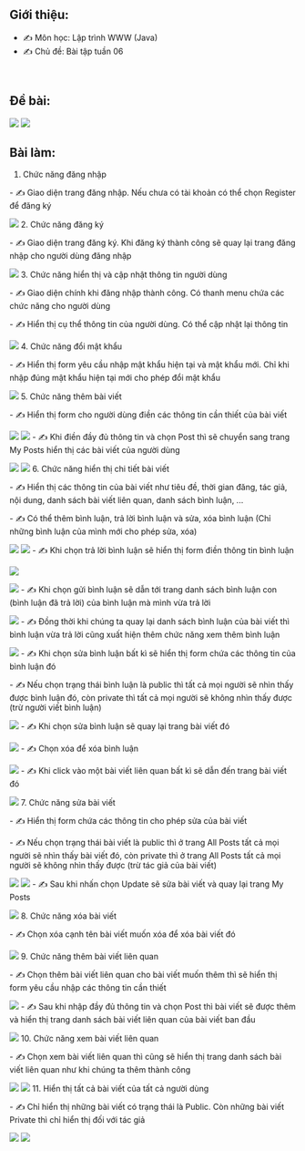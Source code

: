 ## Giới thiệu:
- ✍ Môn học: Lập trình WWW (Java)
- ✍ Chủ đề: Bài tập tuần 06
<br />

## Đề bài:
<img src="img/Screenshot 2023-11-19 094658.png"/>
<img src="img/Screenshot 2023-11-19 094737.png"/>
<br />

## Bài làm:
1. Chức năng đăng nhập
<p></p>
- ✍ Giao diện trang đăng nhập. Nếu chưa có tài khoản có thể chọn Register để đăng ký
<p></p>
<img src="img/Screenshot 2023-11-19 091425.png"/>
2. Chức năng đăng ký
<p></p>
- ✍ Giao diện trang đăng ký. Khi đăng ký thành công sẽ quay lại trang đăng nhập cho người dùng đăng nhập
<p></p>
<img src="img/Screenshot 2023-11-19 091655.png"/>
3. Chức năng hiển thị và cập nhật thông tin người dùng
<p></p>
- ✍ Giao diện chính khi đăng nhập thành công. Có thanh menu chứa các chức năng cho người dùng
<p></p>
- ✍ Hiển thị cụ thể thông tin của người dùng. Có thể cập nhật lại thông tin
<p></p>
<img src="img/Screenshot 2023-11-19 092055.png"/>
4. Chức năng đổi mật khẩu
<p></p>
- ✍ Hiển thị form yêu cầu nhập mật khẩu hiện tại và mật khẩu mới. Chỉ khi nhập đúng mật khẩu hiện tại mới cho phép đổi mật khẩu
<p></p>
<img src="img/Screenshot 2023-11-19 091945.png"/>
5. Chức năng thêm bài viết
<p></p>
- ✍ Hiển thị form cho người dùng điền các thông tin cần thiết của bài viết
<p></p>
<img src="img/Screenshot 2023-11-19 092153.png"/>
<img src="img/Screenshot 2023-11-19 092211.png"/>
- ✍ Khi điền đầy đủ thông tin và chọn Post thì sẽ chuyển sang trang My Posts hiển thị các bài viết của người dùng
<p></p>
<img src="img/Screenshot 2023-11-19 092508.png"/>
<img src="img/Screenshot 2023-11-19 092546.png"/>
6. Chức năng hiển thị chi tiết bài viết
<p></p>
- ✍ Hiển thị các thông tin của bài viết như tiêu đề, thời gian đăng, tác giả, nội dung, danh sách bài viết liên quan, danh sách bình luận, ...
<p></p>
- ✍ Có thể thêm bình luận, trả lời bình luận và sửa, xóa bình luận (Chỉ những bình luận của mình mới cho phép sửa, xóa)
<p></p>
<img src="img/Screenshot 2023-11-19 092625.png"/>
<img src="img/Screenshot 2023-11-19 092647.png"/>
- ✍ Khi chọn trả lời bình luận sẽ hiển thị form điền thông tin bình luận
<p></p>
<img src="img/Screenshot 2023-11-19 092752.png"/>
<p></p>
<img src="img/Screenshot 2023-11-19 092839.png"/>
- ✍ Khi chọn gửi bình luận sẽ dẫn tới trang danh sách bình luận con (bình luận đã trả lời) của bình luận mà mình vừa trả lời
<p></p>
<img src="img/Screenshot 2023-11-19 092859.png"/>
- ✍ Đồng thời khi chúng ta quay lại danh sách bình luận của bài viết thì bình luận vừa trả lời cũng xuất hiện thêm chức năng xem thêm bình luận
<p></p>
<img src="img/Screenshot 2023-11-19 092921.png"/>
- ✍ Khi chọn sửa bình luận bất kì sẽ hiển thị form chứa các thông tin của bình luận đó
<p></p>
- ✍ Nếu chọn trạng thái bình luận là public thì tất cả mọi người sẽ nhìn thấy được bình luận đó, còn private thì tất cả mọi người sẽ không nhìn thấy được (trừ người viết bình luận)
<p></p>
<img src="img/Screenshot 2023-11-19 093003.png"/>
- ✍ Khi chọn sửa bình luận sẽ quay lại trang bài viết đó
<p></p>
<img src="img/Screenshot 2023-11-19 093133.png"/>
- ✍ Chọn xóa để xóa bình luận
<p></p>
<img src="img/Screenshot 2023-11-19 093221.png"/>
- ✍ Khi click vào một bài viết liên quan bất kì sẽ dẫn đến trang bài viết đó
<p></p>
<img src="img/Screenshot 2023-11-19 093309.png"/>
7. Chức năng sửa bài viết
<p></p>
- ✍ Hiển thị form chứa các thông tin cho phép sửa của bài viết 
<p></p>
- ✍ Nếu chọn trạng thái bài viết là public thì ở trang All Posts tất cả mọi người sẽ nhìn thấy bài viết đó, còn private thì ở trang All Posts tất cả mọi người sẽ không nhìn thấy được (trừ tác giả của bài viết)
<p></p>
<img src="img/Screenshot 2023-11-19 093548.png"/>
<img src="img/Screenshot 2023-11-19 093605.png"/>
- ✍ Sau khi nhấn chọn Update sẽ sửa bài viết và quay lại trang My Posts
<p></p>
<img src="img/Screenshot 2023-11-19 093645.png"/>
8. Chức năng xóa bài viết
<p></p>
- ✍ Chọn xóa cạnh tên bài viết muốn xóa để xóa bài viết đó
<p></p>
<img src="img/Screenshot 2023-11-19 093645.png"/>
9. Chức năng thêm bài viết liên quan
<p></p>
- ✍ Chọn thêm bài viết liên quan cho bài viết muốn thêm thì sẽ hiển thị form yêu cầu nhập các thông tin cần thiết
<p></p>
<img src="img/Screenshot 2023-11-19 093710.png"/>
- ✍ Sau khi nhập đầy đủ thông tin và chọn Post thì bài viết sẽ được thêm và hiển thị trang danh sách bài viết liên quan của bài viết ban đầu
<p></p>
<img src="img/Screenshot 2023-11-19 094016.png"/>
10. Chức năng xem bài viết liên quan
<p></p>
- ✍ Chọn xem bài viết liên quan thì cũng sẽ hiển thị trang danh sách bài viết liên quan như khi chúng ta thêm thành công
<p></p>
<img src="img/Screenshot 2023-11-19 093645.png"/>
<img src="img/Screenshot 2023-11-19 094016.png"/>
11. Hiển thị tất cả bài viết của tất cả người dùng
<p></p>
- ✍ Chỉ hiển thị những bài viết có trạng thái là Public. Còn những bài viết Private thì chỉ hiển thị đối với tác giả
<p></p>
<img src="img/Screenshot 2023-11-19 094151.png"/>
<img src="img/Screenshot 2023-11-19 094207.png"/>
